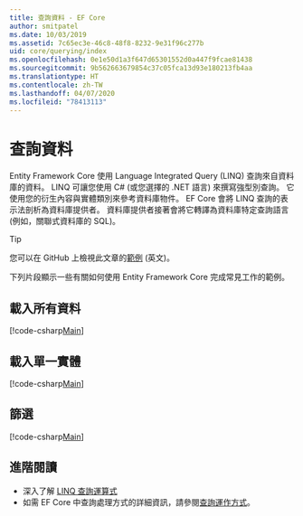 ```yaml
---
title: 查詢資料 - EF Core
author: smitpatel
ms.date: 10/03/2019
ms.assetid: 7c65ec3e-46c8-48f8-8232-9e31f96c277b
uid: core/querying/index
ms.openlocfilehash: 0e1e50d1a3f647d65301552d0a447f9fcae81438
ms.sourcegitcommit: 9b562663679854c37c05fca13d93e180213fb4aa
ms.translationtype: HT
ms.contentlocale: zh-TW
ms.lasthandoff: 04/07/2020
ms.locfileid: "78413113"
---
```

# <a name="querying-data"></a>查詢資料

Entity Framework Core 使用 Language Integrated Query (LINQ) 查詢來自資料庫的資料。 LINQ 可讓您使用 C# (或您選擇的 .NET 語言) 來撰寫強型別查詢。 它使用您的衍生內容與實體類別來參考資料庫物件。 EF Core 會將 LINQ 查詢的表示法剖析為資料庫提供者。 資料庫提供者接著會將它轉譯為資料庫特定查詢語言 (例如，關聯式資料庫的 SQL)。

> [!TIP]
> 您可以在 GitHub 上檢視此文章的[範例](https://github.com/dotnet/EntityFramework.Docs/tree/master/samples/core/Querying) \(英文\)。

下列片段顯示一些有關如何使用 Entity Framework Core 完成常見工作的範例。

## <a name="loading-all-data"></a>載入所有資料

[!code-csharp[Main](../../../samples/core/Querying/Basics/Sample.cs#LoadingAllData)]

## <a name="loading-a-single-entity"></a>載入單一實體

[!code-csharp[Main](../../../samples/core/Querying/Basics/Sample.cs#LoadingSingleEntity)]

## <a name="filtering"></a>篩選

[!code-csharp[Main](../../../samples/core/Querying/Basics/Sample.cs#Filtering)]

## <a name="further-readings"></a>進階閱讀

- 深入了解 [LINQ 查詢運算式](/dotnet/csharp/programming-guide/concepts/linq/basic-linq-query-operations)
- 如需 EF Core 中查詢處理方式的詳細資訊，請參閱[查詢運作方式](xref:core/querying/how-query-works)。
